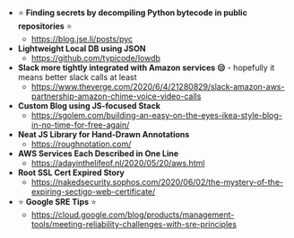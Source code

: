 - :star: **Finding secrets by decompiling Python bytecode in public repositories** :star:
  - https://blog.jse.li/posts/pyc
- **Lightweight Local DB using JSON**
  - https://github.com/typicode/lowdb
- **Slack more tightly integrated with Amazon services :unamused:** - hopefully it means better slack calls at least
  - https://www.theverge.com/2020/6/4/21280829/slack-amazon-aws-partnership-amazon-chime-voice-video-calls
- **Custom Blog using JS-focused Stack** 
  - https://sgolem.com/building-an-easy-on-the-eyes-ikea-style-blog-in-no-time-for-free-again/
- **Neat JS Library for Hand-Drawn Annotations**
  - https://roughnotation.com/
- **AWS Services Each Described in One Line**
  - https://adayinthelifeof.nl/2020/05/20/aws.html
- **Root SSL Cert Expired Story** 
  - https://nakedsecurity.sophos.com/2020/06/02/the-mystery-of-the-expiring-sectigo-web-certificate/
- :star: **Google SRE Tips** :star:
  - https://cloud.google.com/blog/products/management-tools/meeting-reliability-challenges-with-sre-principles